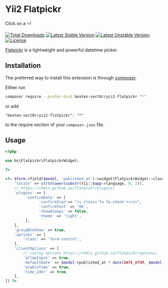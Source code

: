 # Yii2 Flatpickr

Click on a :star:!

[![Total Downloads](https://poser.pugx.org/beaten-sect0r/yii2-flatpickr/downloads?format=flat-square)](https://packagist.org/packages/beaten-sect0r/yii2-flatpickr)
[![Latest Stable Version](https://poser.pugx.org/beaten-sect0r/yii2-flatpickr/v/stable?format=flat-square)](https://packagist.org/packages/beaten-sect0r/yii2-flatpickr)
[![Latest Unstable Version](https://poser.pugx.org/beaten-sect0r/yii2-flatpickr/v/unstable?format=flat-square)](https://packagist.org/packages/beaten-sect0r/yii2-flatpickr)
[![License](https://poser.pugx.org/beaten-sect0r/yii2-flatpickr/license?format=flat-square)](https://packagist.org/packages/beaten-sect0r/yii2-flatpickr)

[Flatpickr](https://chmln.github.io/flatpickr/) is a lightweight and powerful datetime picker.

## Installation

The preferred way to install this extension is through [composer](http://getcomposer.org/download/).

Either run

```bash
composer require --prefer-dist beaten-sect0r/yii2-flatpickr "*"
```

or add

```
"beaten-sect0r/yii2-flatpickr": "*"
```

to the require section of your `composer.json` file.

## Usage

```php
<?php

use bs\Flatpickr\FlatpickrWidget;

?>

<?= $form->field($model, 'published_at')->widget(FlatpickrWidget::className(), [
    'locale' => strtolower(substr(Yii::$app->language, 0, 2)),
    // https://chmln.github.io/flatpickr/plugins/
    'plugins' => [
         'confirmDate' => [
               'confirmIcon'=> "<i class='fa fa-check'></i>",
               'confirmText' => 'OK',
               'showAlways' => false,
               'theme' => 'light',
         ],
    ],
    'groupBtnShow' => true,
    'options' => [
        'class' => 'form-control',
    ],
    'clientOptions' => [
        // config options https://chmln.github.io/flatpickr/options/
        'allowInput' => true,
        'defaultDate' => $model->published_at ? date(DATE_ATOM, $model->published_at) : null,
        'enableTime' => true,
        'time_24hr' => true,
    ],
]) ?>
```
